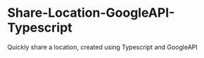 # Share-Location-GoogleAPI-Typescript
Quickly share a location, created using Typescript and GoogleAPI
